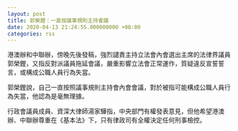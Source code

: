 ```yaml
---
layout: post
title: 郭榮鏗：一直按議事規則主持會議
date: 2020-04-13 21:24:55.000000000 +08:00
categories: rss
---
```


港澳辦和中聯辦，傍晚先後發稿，強烈譴責主持立法會內會選出主席的法律界議員郭榮鏗，又指反對派議員拖延會議，嚴重影響立法會正常運作，質疑違反宣誓誓言，或構成公職人員行為失當。

郭榮鏗說，自己一直按照議事規則主持會內會會議，對於被指可能構成公職人員行為失當，他認為是毫無理據。

行政會議員成員、資深大律師湯家驊指，中央部門有權發表意見，但他希望港澳辦、中聯辦尊重在《基本法》下，只有律政司有全權決定任何刑事檢控。
